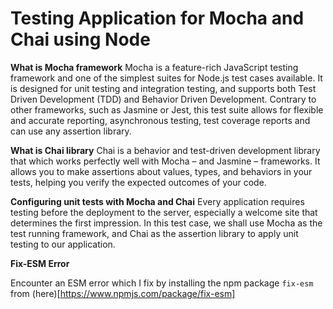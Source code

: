 # Testing Application for Mocha and Chai using Node

**What is Mocha framework**
Mocha is a feature-rich JavaScript testing framework and one of the simplest suites for Node.js test cases available. It is designed for unit testing and integration testing, and supports both Test Driven Development (TDD) and Behavior Driven Development. Contrary to other frameworks, such as Jasmine or Jest, this test suite allows for flexible and accurate reporting, asynchronous testing, test coverage reports and can use any assertion library.

**What is Chai library**
Chai is a behavior and test-driven development library that which works perfectly well with Mocha – and Jasmine – frameworks. It allows you to make assertions about values, types, and behaviors in your tests, helping you verify the expected outcomes of your code.

**Configuring unit tests with Mocha and Chai**
Every application requires testing before the deployment to the server, especially a welcome site that determines the first impression. In this test case, we shall use Mocha as the test running framework, and Chai as the assertion library to apply unit testing to our application.

**Fix-ESM Error**

Encounter an ESM error which I fix by installing the npm package ```fix-esm``` from (here)[https://www.npmjs.com/package/fix-esm]